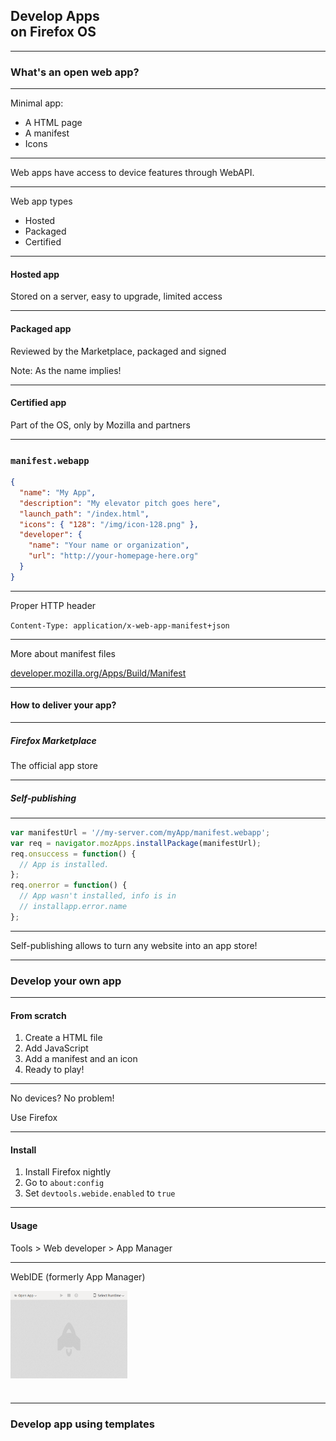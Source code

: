 ## Develop Apps<br> on **Firefox OS**

---

### What's an **open web app**?

---

Minimal app:

* A HTML page
* A manifest
* Icons

---

Web apps have access to device features through WebAPI.

---

Web app types

* Hosted
* Packaged
* Certified

---

#### Hosted app

Stored on a server, easy to upgrade, limited access

---

#### Packaged app

Reviewed by the Marketplace, packaged and signed

Note:
As the name implies!

---

#### Certified app

Part of the OS, only by Mozilla and partners

---

### `manifest.webapp`

```json
{
  "name": "My App",
  "description": "My elevator pitch goes here",
  "launch_path": "/index.html",
  "icons": { "128": "/img/icon-128.png" },
  "developer": {
    "name": "Your name or organization",
    "url": "http://your-homepage-here.org"
  }
}
```

---

Proper HTTP header

`Content-Type: application/x-web-app-manifest+json`

---

More about manifest files

[developer.mozilla.org/Apps/Build/Manifest](https://developer.mozilla.org/Apps/Build/Manifest)

---

#### How to deliver your app?

---

##### Firefox Marketplace

The official app store

---

##### Self-publishing

---

```javascript
var manifestUrl = '//my-server.com/myApp/manifest.webapp';
var req = navigator.mozApps.installPackage(manifestUrl);
req.onsuccess = function() {
  // App is installed.
};
req.onerror = function() {
  // App wasn't installed, info is in 
  // installapp.error.name
};
```

---

Self-publishing allows to turn any website into an app store!

---

### Develop your own app

---

#### From scratch

1. Create a HTML file
2. Add JavaScript
3. Add a manifest and an icon
4. Ready to play!

---

No devices? No problem!

Use Firefox

---

#### Install

1. Install Firefox nightly
2. Go to `about:config`
3. Set `devtools.webide.enabled` to `true`

---

#### Usage

Tools > Web developer > App Manager

---

WebIDE (formerly App Manager)

<img src="img/WebIDE.png" style="height: 10em; vertical-align: middle; margin-bottom: 25px;" alt="Web IDE" title="Web IDE">

---

### Develop app using **templates**
